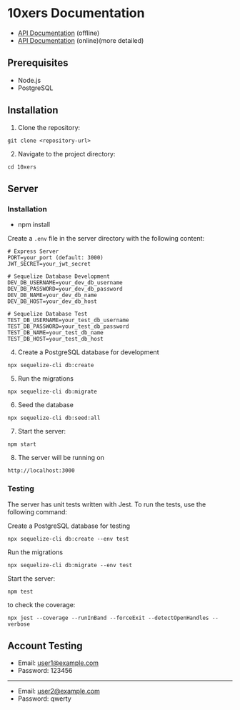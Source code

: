 # 10xers Documentation

- [API Documentation](API.md) (offline)
- [API Documentation](https://documenter.getpostman.com/view/32679813/2sA3BuXUUW) (online)(more detailed)

## Prerequisites

- Node.js
- PostgreSQL

## Installation

1. Clone the repository:

```console
git clone <repository-url>
```

2. Navigate to the project directory:

```console
cd 10xers
```

## Server

### Installation

- npm install

Create a `.env` file in the server directory with the following content:

```dosini
# Express Server
PORT=your_port (default: 3000)
JWT_SECRET=your_jwt_secret

# Sequelize Database Development
DEV_DB_USERNAME=your_dev_db_username
DEV_DB_PASSWORD=your_dev_db_password
DEV_DB_NAME=your_dev_db_name
DEV_DB_HOST=your_dev_db_host

# Sequelize Database Test
TEST_DB_USERNAME=your_test_db_username
TEST_DB_PASSWORD=your_test_db_password
TEST_DB_NAME=your_test_db_name
TEST_DB_HOST=your_test_db_host
```

4. Create a PostgreSQL database for development

```console
npx sequelize-cli db:create
```

5. Run the migrations

```console
npx sequelize-cli db:migrate
```

6. Seed the database

```console
npx sequelize-cli db:seed:all
```

7. Start the server:

```console
npm start
```

8. The server will be running on

```console
http://localhost:3000
```

### Testing

The server has unit tests written with Jest. To run the tests, use the following command:

Create a PostgreSQL database for testing

```console
npx sequelize-cli db:create --env test
```

Run the migrations

```console
npx sequelize-cli db:migrate --env test
```

Start the server:

```console
npm test
```

to check the coverage:

```console
npx jest --coverage --runInBand --forceExit --detectOpenHandles --verbose
```

## Account Testing

- Email: user1@example.com
- Password: 123456

---

- Email: user2@example.com
- Password: qwerty
